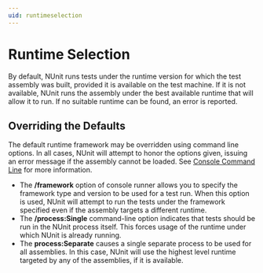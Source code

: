```yaml
---
uid: runtimeselection
---
```


# Runtime Selection

By default, NUnit runs tests under the runtime version for which the test
assembly was built, provided it is available on the test machine. If it is not available,
NUnit runs the assembly under the best available runtime that will allow it to run. If
no suitable runtime can be found, an error is reported.

## Overriding the Defaults

The default runtime framework may be overridden using command line options.
In all cases, NUnit will attempt to honor the options given, issuing an
error message if the assembly cannot be loaded.
See [Console Command Line](xref:ConsoleCommandLine) for more information.

* The **/framework** option of console runner allows you to specify
   the framework type and version to be used for a test run. When this option
   is used, NUnit will attempt to run the tests under the framework specified
   even if the assembly targets a different runtime.
* The **/process:Single** command-line option indicates that tests should
   be run in the NUnit process itself. This forces usage of the runtime under which
   NUnit is already running.
* The **process:Separate** causes a single separate process to be used
   for all assemblies. In this case, NUnit will use the highest level runtime targeted
   by any of the assemblies, if it is available.
